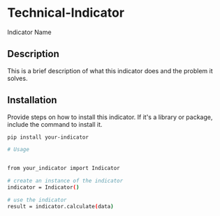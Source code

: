 # Technical-Indicator
  Indicator Name

## Description

This is a brief description of what this indicator does and the problem it solves.

## Installation

Provide steps on how to install this indicator. If it's a library or package, include the command to install it.

```bash
pip install your-indicator

# Usage


from your_indicator import Indicator

# create an instance of the indicator
indicator = Indicator()

# use the indicator
result = indicator.calculate(data)
